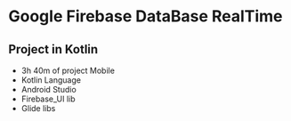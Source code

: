 # Google Firebase DataBase RealTime
## Project in Kotlin
<ul>
  <li>3h 40m of project Mobile</li>
  <li>Kotlin Language</li>
  <li>Android Studio</li>
  <li>Firebase_UI lib</li>
  <li>Glide libs</li>
</ul>
